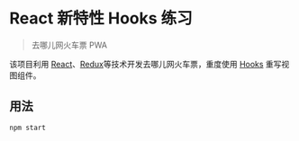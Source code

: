# React 新特性 Hooks 练习

> 去哪儿网火车票 PWA

该项目利用 [React](https://reactjs.org)、[Redux](https://redux.js.org/)等技术开发去哪儿网火车票，重度使用 [Hooks](https://reactjs.org/docs/hooks-intro.html) 重写视图组件。

## 用法

```sh
npm start
```
